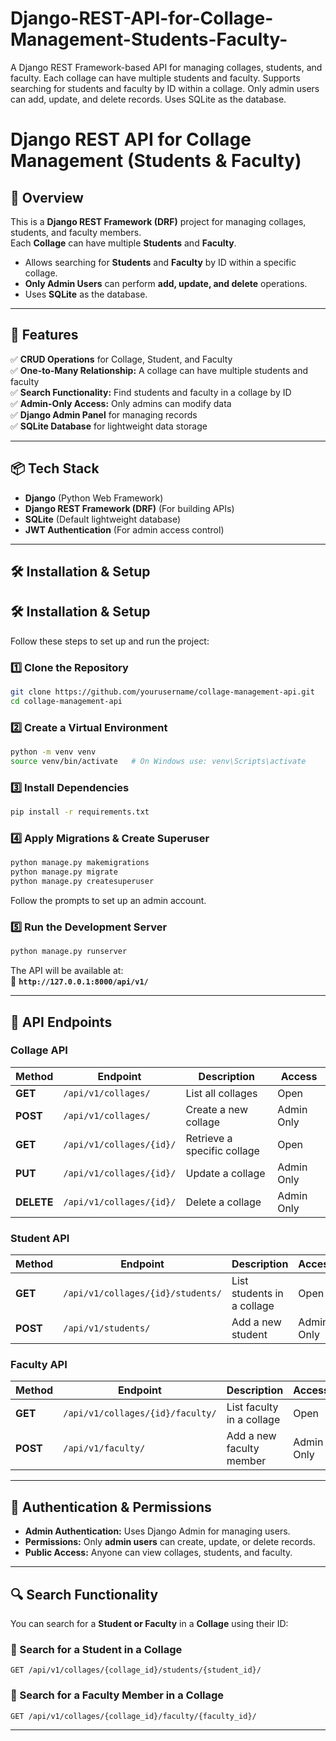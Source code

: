 # Django-REST-API-for-Collage-Management-Students-Faculty-
A Django REST Framework-based API for managing collages, students, and faculty. Each collage can have multiple students and faculty. Supports searching for students and faculty by ID within a collage. Only admin users can add, update, and delete records. Uses SQLite as the database.

# Django REST API for Collage Management (Students & Faculty)

## 📌 Overview
This is a **Django REST Framework (DRF)** project for managing collages, students, and faculty members.  
Each **Collage** can have multiple **Students** and **Faculty**.  
- Allows searching for **Students** and **Faculty** by ID within a specific collage.
- **Only Admin Users** can perform **add, update, and delete** operations.
- Uses **SQLite** as the database.

---

## 🚀 Features
✅ **CRUD Operations** for Collage, Student, and Faculty  
✅ **One-to-Many Relationship:** A collage can have multiple students and faculty  
✅ **Search Functionality:** Find students and faculty in a collage by ID  
✅ **Admin-Only Access:** Only admins can modify data  
✅ **Django Admin Panel** for managing records  
✅ **SQLite Database** for lightweight data storage  

---

## 📦 Tech Stack
- **Django** (Python Web Framework)
- **Django REST Framework (DRF)** (For building APIs)
- **SQLite** (Default lightweight database)
- **JWT Authentication** (For admin access control)

---

## 🛠 Installation & Setup

## 🛠 Installation & Setup

Follow these steps to set up and run the project:

### 1️⃣ Clone the Repository
```sh
git clone https://github.com/yourusername/collage-management-api.git
cd collage-management-api
```

### 2️⃣ Create a Virtual Environment
```sh
python -m venv venv
source venv/bin/activate   # On Windows use: venv\Scripts\activate
```

### 3️⃣ Install Dependencies
```sh
pip install -r requirements.txt
```

### 4️⃣ Apply Migrations & Create Superuser
```sh
python manage.py makemigrations
python manage.py migrate
python manage.py createsuperuser
```
Follow the prompts to set up an admin account.

### 5️⃣ Run the Development Server
```sh
python manage.py runserver
```
The API will be available at:  
📌 **`http://127.0.0.1:8000/api/v1/`**

---

## 📌 API Endpoints

### **Collage API**
| Method | Endpoint | Description | Access |
|--------|---------|-------------|---------|
| **GET** | `/api/v1/collages/` | List all collages | Open |
| **POST** | `/api/v1/collages/` | Create a new collage | Admin Only |
| **GET** | `/api/v1/collages/{id}/` | Retrieve a specific collage | Open |
| **PUT** | `/api/v1/collages/{id}/` | Update a collage | Admin Only |
| **DELETE** | `/api/v1/collages/{id}/` | Delete a collage | Admin Only |

### **Student API**
| Method | Endpoint | Description | Access |
|--------|---------|-------------|---------|
| **GET** | `/api/v1/collages/{id}/students/` | List students in a collage | Open |
| **POST** | `/api/v1/students/` | Add a new student | Admin Only |

### **Faculty API**
| Method | Endpoint | Description | Access |
|--------|---------|-------------|---------|
| **GET** | `/api/v1/collages/{id}/faculty/` | List faculty in a collage | Open |
| **POST** | `/api/v1/faculty/` | Add a new faculty member | Admin Only |

---

## 🔐 Authentication & Permissions
- **Admin Authentication:** Uses Django Admin for managing users.
- **Permissions:** Only **admin users** can create, update, or delete records.
- **Public Access:** Anyone can view collages, students, and faculty.

---

## 🔍 Search Functionality
You can search for a **Student or Faculty** in a **Collage** using their ID:

### 🔹 Search for a Student in a Collage
```http
GET /api/v1/collages/{collage_id}/students/{student_id}/
```

### 🔹 Search for a Faculty Member in a Collage
```http
GET /api/v1/collages/{collage_id}/faculty/{faculty_id}/
```

---
